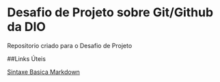 # Desafio de Projeto sobre Git/Github da DIO
Repositorio criado para o Desafio de Projeto

##Links Úteis

[Sintaxe Basica Markdown](https://www.markdownguide.org/basic-syntax/)
